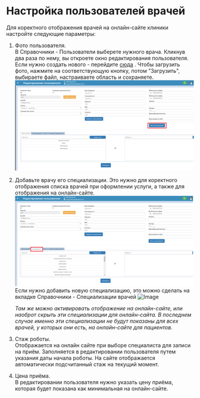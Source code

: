 # Настройка пользователей врачей 

Для коректного отображения врачей на онлайн-сайте клиники настройте следующие параметры:   
1. Фото пользователя.   
    В Справочники - Пользователи выберете нужного врача. Кликнув два раза по нему, вы откроете окно редактирования  пользователя. Если нужно создать нового - перейдите <a href="./Users/index">сюда</a> . Чтобы загрузить фото, нажмите на соответствующую кнопку, потом "Загрузить", выбираете файл, настраиваете область и сохраняете.
    ![Image](Image/drOn1.png)

2. Добавьте врачу его специализации. Это нужно для коректного отображения списка врачей при оформлении услуги, а также для отображения на онлайн-сайте.
    ![Image](Image/drOn2.png)
    Если нужно добавить новую специализацию, это можно сделать на вкладке Справочники - Специализации врачей
    ![Image](Image/Specializacii.gif)
    
    *Там же можно активировать отображение на онлайн-сайте, или наоброт скрыть эти специализации для онлайн-сайта. В последнем случае именно эти специализации не будут показаны для всех врачей, у которых они есть, на онлайн-сайте для пациентов.*
3. Стаж роботы.   
    Отображается на онлайн сайте при выборе специалиста для записи на приём. Заполняется в редактировании пользователя путем указания даты начала роботы. На сайте отображается автоматически подсчитанный стаж на текущий момент. 
4. Цена приёма.   
    В редактировании пользователя нужно указать цену приёма, которая будет показана как минимальная на онлайн-сайте.
